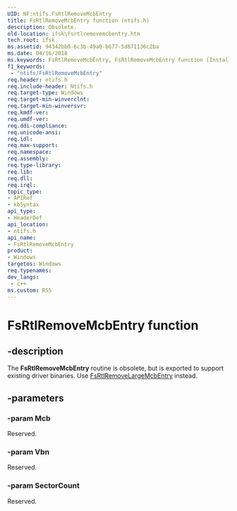 ```yaml
---
UID: NF:ntifs.FsRtlRemoveMcbEntry
title: FsRtlRemoveMcbEntry function (ntifs.h)
description: Obsolete.
old-location: ifsk\fsrtlremovemcbentry.htm
tech.root: ifsk
ms.assetid: 94342bb0-6c3b-49a0-b677-5d871136c2ba
ms.date: 04/16/2018
ms.keywords: FsRtlRemoveMcbEntry, FsRtlRemoveMcbEntry function [Installable File System Drivers], fsrtlref_21b18ca7-32c0-441b-bb74-aa227e0d2c3e.xml, ifsk.fsrtlremovemcbentry, ntifs/FsRtlRemoveMcbEntry
f1_keywords:
 - "ntifs/FsRtlRemoveMcbEntry"
req.header: ntifs.h
req.include-header: Ntifs.h
req.target-type: Windows
req.target-min-winverclnt: 
req.target-min-winversvr: 
req.kmdf-ver: 
req.umdf-ver: 
req.ddi-compliance: 
req.unicode-ansi: 
req.idl: 
req.max-support: 
req.namespace: 
req.assembly: 
req.type-library: 
req.lib: 
req.dll: 
req.irql: 
topic_type:
- APIRef
- kbSyntax
api_type:
- HeaderDef
api_location:
- ntifs.h
api_name:
- FsRtlRemoveMcbEntry
product:
- Windows
targetos: Windows
req.typenames: 
dev_langs:
 - c++
ms.custom: RS5
---
```


# FsRtlRemoveMcbEntry function


## -description


The <b>FsRtlRemoveMcbEntry</b> routine is obsolete, but is exported to support existing driver binaries. Use <a href="https://docs.microsoft.com/windows-hardware/drivers/ddi/ntifs/nf-ntifs-fsrtlremovelargemcbentry">FsRtlRemoveLargeMcbEntry</a> instead.


## -parameters




### -param Mcb

<p>Reserved.</p>


### -param Vbn

Reserved.


### -param SectorCount

Reserved.





